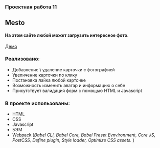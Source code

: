 ### Проектная работа 11
## Mesto
#### На этом сайте любой может загрузить интересное фото.

[Демо](https://next-ra.github.io/prj11/)

### Реализовано:
+ Добавление \ удаление карточки с фотографией
+ Увеличение карточки по клику 
+ Постановка лайка любой карточке
+ Возможность изменить аватар и информацию о себе
+ Присутствует валидация форм с помощью HTML и Javascript

### В проекте использованы:
+ HTML
+ CSS
+ Javascript
+ БЭМ
+ Webpack (*Babel CLI, Babel Core, Babel Preset Evnvironment, Сore JS, PostCSS, Define plugin, Style loader, Optimize CSS assets.* )
        
